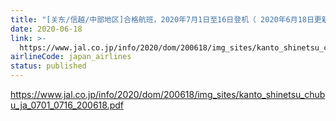 ```yaml
---
title: "[关东/信越/中部地区]合格航班，2020年7月1日至16日登机（ 2020年6月18日更新）"
date: 2020-06-18
link: >-
  https://www.jal.co.jp/info/2020/dom/200618/img_sites/kanto_shinetsu_chubu_ja_0701_0716_200618.pdf
airlineCode: japan_airlines
status: published
---
```

https://www.jal.co.jp/info/2020/dom/200618/img_sites/kanto_shinetsu_chubu_ja_0701_0716_200618.pdf